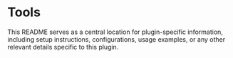 # Tools

This README serves as a central location for plugin-specific information, including setup instructions, configurations, usage examples, or any other relevant details specific to this plugin.
